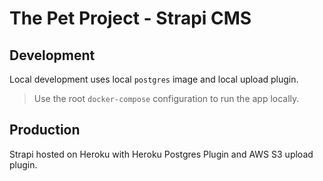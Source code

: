 # The Pet Project - Strapi CMS

## Development
Local development uses local `postgres` image and local upload plugin.

> Use the root `docker-compose` configuration to run the app locally.

## Production
Strapi hosted on Heroku with Heroku Postgres Plugin and AWS S3 upload plugin.
